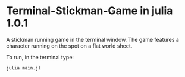 # Terminal-Stickman-Game in julia 1.0.1

A stickman running game in the terminal window. The game features a character running on the spot on a flat world sheet.

To run, in the terminal type:

<code>julia main.jl</code>
